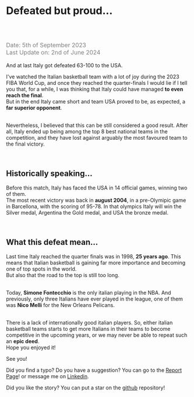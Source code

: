 # Defeated but proud...
<br /><br />

<span class="date"> Date: 5th of September 2023 </span> <br />
<span class="date">Last Update on: 2nd of June 2024</span><br /><br />
And at last Italy got defeated 63-100 to the USA. <br />

I've watched the Italian basketball team with a lot of joy during the 2023 FIBA World Cup, and once they reached the quarter-finals I would lie if I tell you that, for a while, I was thinking that Italy could have managed **to even reach the final**.<br />
But in the end Italy came short and team USA proved to be, as expected, a **far superior opponent**.<br /><br />

Nevertheless, I believed that this can be still considered a good result. After all, Italy ended up being among the top 8 best national teams in the competition, and they have lost against arguably the most favoured team to the final victory.

<br />

## Historically speaking... 
Before this match, Italy has faced the USA in 14 official games, winning two of them.<br /> 
The most recent victory was back in **august 2004**,  in a pre-Olymipic game in Barcellona, with the scoring of 95-78. In that olympics Italy will win the Silver medal, Argentina the Gold medal, and USA the bronze medal.

<br />

## What this defeat mean...
Last time Italy reached the quarter finals was in 1998, **25 years ago**. This means that Italian basketball is gaining far more importance and becoming one of top spots in the world.<br />
But also that the road to the top is still too long.<br /><br />

Today, **Simone Fontecchio** is the only italian playing in the NBA. And previously, only three Italians have ever played in the league, one of them was **Nico Melli** for the New Orleans Pelicans. <br /><br />

There is a lack of internationally good italian players. So, either italian basketball teams starts to get more Italians in their teams to become competitive in the upcoming years, or we may never be able to repeat such an **epic deed**. <br />
Hope you enjoyed it!


See you!
<br />

Did you find a typo? Do you have a suggestion? You can go to the <a href="https://github.com/Gabri432/angular-personal-website/issues/new" target="_blank" title="Go to the Github repository">Report Page</a>! or message me on <a href="https://www.linkedin.com/in/gabriele-gatti-87b321190/" target="_blank" title="Go to my Linkeding profile">Linkedin</a>.

Did you like the story? You can put a star on the <a href="https://github.com/Gabri432/angular-personal-website/" target="_blank" title="Go to the Github repository">github</a> repository!


<style>
.date {
    color: grey;
    font-size: 16px
}
</style>